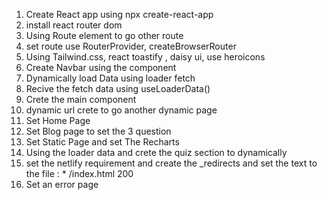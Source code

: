 1. Create React app using npx create-react-app
2. install react router dom
3. Using Route element to go other route 
4. set route use RouterProvider, createBrowserRouter
5. Using Tailwind.css, react toastify , daisy ui, use heroicons
6. Create Navbar using the component
7. Dynamically load Data using loader fetch 
8. Recive the fetch data using useLoaderData()
9. Crete the main component 
10. dynamic url crete to go another dynamic page
11. Set Home Page
12. Set Blog page to set the 3 question
13. Set Static Page and set The Recharts 
14. Using the loader data and crete the quiz section to dynamically
15. set the netlify requirement and create the _redirects  and set the text to the file : *  /index.html  200
16. Set an error page
